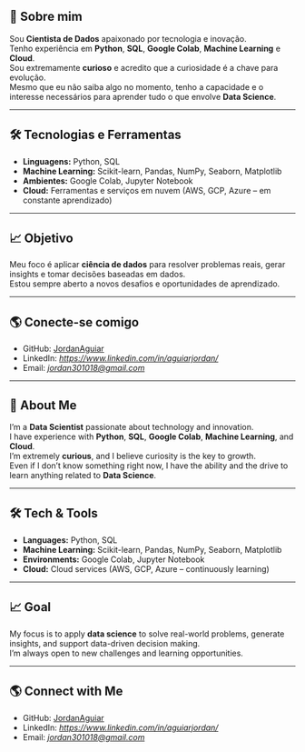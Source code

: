 ## 🚀 Sobre mim
Sou **Cientista de Dados** apaixonado por tecnologia e inovação.  
Tenho experiência em **Python**, **SQL**, **Google Colab**, **Machine Learning** e **Cloud**.  
Sou extremamente **curioso** e acredito que a curiosidade é a chave para evolução.  
Mesmo que eu não saiba algo no momento, tenho a capacidade e o interesse necessários para aprender tudo o que envolve **Data Science**.  

---

## 🛠️ Tecnologias e Ferramentas
- **Linguagens:** Python, SQL  
- **Machine Learning:** Scikit-learn, Pandas, NumPy, Seaborn, Matplotlib  
- **Ambientes:** Google Colab, Jupyter Notebook  
- **Cloud:** Ferramentas e serviços em nuvem (AWS, GCP, Azure – em constante aprendizado)  

---

## 📈 Objetivo
Meu foco é aplicar **ciência de dados** para resolver problemas reais, gerar insights e tomar decisões baseadas em dados.  
Estou sempre aberto a novos desafios e oportunidades de aprendizado.  

---

## 🌎 Conecte-se comigo
- GitHub: [JordanAguiar](https://github.com/JordanAguiar)  
- LinkedIn: *https://www.linkedin.com/in/aguiarjordan/*  
- Email: *jordan301018@gmail.com*  

---

## 🚀 About Me
I’m a **Data Scientist** passionate about technology and innovation.  
I have experience with **Python**, **SQL**, **Google Colab**, **Machine Learning**, and **Cloud**.  
I’m extremely **curious**, and I believe curiosity is the key to growth.  
Even if I don’t know something right now, I have the ability and the drive to learn anything related to **Data Science**.  

---

## 🛠️ Tech & Tools
- **Languages:** Python, SQL  
- **Machine Learning:** Scikit-learn, Pandas, NumPy, Seaborn, Matplotlib  
- **Environments:** Google Colab, Jupyter Notebook  
- **Cloud:** Cloud services (AWS, GCP, Azure – continuously learning)  

---

## 📈 Goal
My focus is to apply **data science** to solve real-world problems, generate insights, and support data-driven decision making.  
I’m always open to new challenges and learning opportunities.  

---

## 🌎 Connect with Me
- GitHub: [JordanAguiar](https://github.com/JordanAguiar)  
- LinkedIn: *https://www.linkedin.com/in/aguiarjordan/*  
- Email: *jordan301018@gmail.com*  
